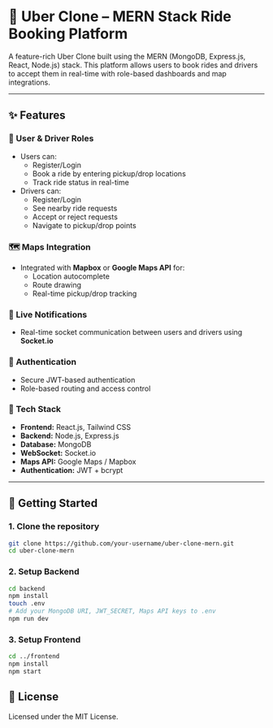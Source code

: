 
# 🚗 Uber Clone – MERN Stack Ride Booking Platform

A feature-rich Uber Clone built using the MERN (MongoDB, Express.js, React, Node.js) stack. This platform allows users to book rides and drivers to accept them in real-time with role-based dashboards and map integrations.

---

## ✨ Features

### 👥 User & Driver Roles
- Users can:
  - Register/Login
  - Book a ride by entering pickup/drop locations
  - Track ride status in real-time
- Drivers can:
  - Register/Login
  - See nearby ride requests
  - Accept or reject requests
  - Navigate to pickup/drop points

### 🗺️ Maps Integration
- Integrated with **Mapbox** or **Google Maps API** for:
  - Location autocomplete
  - Route drawing
  - Real-time pickup/drop tracking

### 🔔 Live Notifications
- Real-time socket communication between users and drivers using **Socket.io**

### 🔐 Authentication
- Secure JWT-based authentication
- Role-based routing and access control

### 🧩 Tech Stack
- **Frontend:** React.js, Tailwind CSS
- **Backend:** Node.js, Express.js
- **Database:** MongoDB
- **WebSocket:** Socket.io
- **Maps API:** Google Maps / Mapbox
- **Authentication:** JWT + bcrypt

---

## 🚀 Getting Started

### 1. Clone the repository
```bash
git clone https://github.com/your-username/uber-clone-mern.git
cd uber-clone-mern
```

### 2. Setup Backend
```bash
cd backend
npm install
touch .env
# Add your MongoDB URI, JWT_SECRET, Maps API keys to .env
npm run dev
```

### 3. Setup Frontend
```bash
cd ../frontend
npm install
npm start
```

## 📃 License
Licensed under the MIT License.
